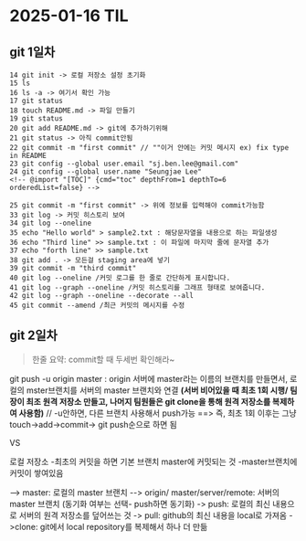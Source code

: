 # 2025-01-16 TIL 
## git 1일차
```git
14 git init -> 로컬 저장소 설정 초기화
15 ls
16 ls -a -> 여기서 확인 가능
17 git status
18 touch README.md -> 파일 만들기
19 git status
20 git add README.md -> git에 추가하기위해
21 git status -> 아직 commit안됨
22 git commit -m "first commit" // ""이거 안에는 커밋 메시지 ex) fix type in README
23 git config --global user.email "sj.ben.lee@gmail.com"
24 git config --global user.name "Seungjae Lee"
<!-- @import "[TOC]" {cmd="toc" depthFrom=1 depthTo=6 orderedList=false} -->

25 git commit -m "first commit" -> 위에 정보를 입력해야 commit가능함
33 git log -> 커밋 히스토리 보여
34 git log --oneline
35 echo "Hello world" > sample2.txt : 해당문자열을 내용으로 하는 파일생성
36 echo "Third line" >> sample.txt : 이 파일에 마지막 줄에 문자열 추가
37 echo "forth line" >> sample.txt
38 git add . -> 모든걸 staging area에 넣기
39 git commit -m "third commit"
40 git log --oneline /커밋 로그를 한 줄로 간단하게 표시합니다.
41 git log --graph --oneline /커밋 히스토리를 그래프 형태로 보여줍니다.
42 git log --graph --oneline --decorate --all
45 git commit --amend /최근 커밋의 메시지를 수정

```
## git 2일차 
> 한줄 요약: commit할 때 두세번 확인해라~

git push -u origin master : origin 서버에 master라는 이름의 브랜치를 만들면서, 로컬의 mster브랜치를 서버의 master 브랜치와 연결 **(서버 비어있을 때 최초 1회 시행/ 팀장이 최조 원격 저장소 만들고, 나머지 팀원들은 git clone을 통해 원격 저장소를 복제하여 사용함)**
// -u안하면, 다른 브랜치 사용해서 push가능
==> 즉, 최초 1회 이후는 그냥 touch->add->commit-> git push순으로 하면 됨


VS

로컬 저장소
-최초의 커밋을 하면 기본 브랜치 master에 커밋되는 것
-master브랜치에 커밋이 쌓여있음


--> master: 로컬의 master 브랜치
--> origin/ master/server/remote: 서버의 master 브랜치
(동기화 여부는 선택- push하면 동기화)
-> push: 로컬의 최신 내용으로 서버의 원격 저장소를 덮어쓰는 것
-> pull: github의 최신 내용을 local로 가져옴
->clone: git에서 local repository를 복제해서 하나 더 만듦